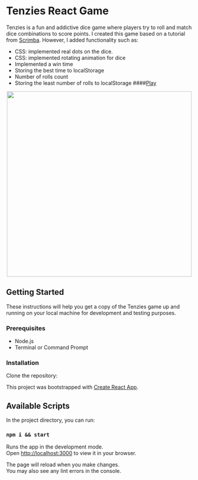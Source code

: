 # Tenzies React Game
Tenzies is a fun and addictive dice game where players try to roll and match dice combinations to score points. I created this game based on a tutorial from [Scrimba](https://scrimba.com/dashboard#overview). However, I added functionality such as:
 * CSS: implemented real dots on the dice.
 * CSS: implemented rotating animation for dice 
 * Implemented a win time 
 * Storing the best time to localStorage
 * Number of rolls count
 * Storing the least number of rolls to localStorage
 ####[Play](https://imaginative-jelly-7bf3f3.netlify.app/)  
<p align="center">
   <img src="https://github.com/Farukh-AVA/tenzies-react-game/blob/main/TenziesGif.gif"  width=500><br>
</p>

## Getting Started

These instructions will help you get a copy of the Tenzies game up and running on your local machine for development and testing purposes.

### Prerequisites

- Node.js 
- Terminal or Command Prompt

### Installation

Clone the repository:
   
This project was bootstrapped with [Create React App](https://github.com/facebook/create-react-app).

## Available Scripts

In the project directory, you can run:
### `npm i && start`

Runs the app in the development mode.\
Open [http://localhost:3000](http://localhost:3000) to view it in your browser.

The page will reload when you make changes.\
You may also see any lint errors in the console.
